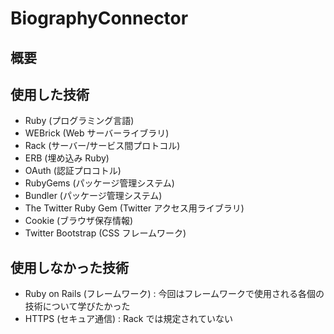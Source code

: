 BiographyConnector
==================

概要
----


使用した技術
------------
- Ruby \(プログラミング言語\)
- WEBrick \(Web サーバーライブラリ\)
- Rack \(サーバー/サービス間プロトコル\)
- ERB \(埋め込み Ruby\)
- OAuth \(認証プロコトル\)
- RubyGems \(パッケージ管理システム\)
- Bundler \(パッケージ管理システム\)
- The Twitter Ruby Gem \(Twitter アクセス用ライブラリ\)
- Cookie \(ブラウザ保存情報\)
- Twitter Bootstrap \(CSS フレームワーク\)

使用しなかった技術
------------------
- Ruby on Rails \(フレームワーク\) : 今回はフレームワークで使用される各個の技術について学びたかった
- HTTPS \(セキュア通信\) : Rack では規定されていない
